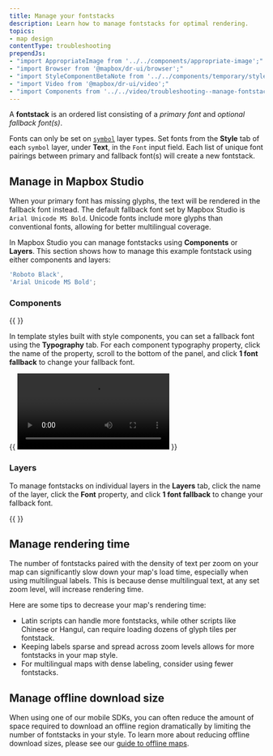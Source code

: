 ```yaml
---
title: Manage your fontstacks
description: Learn how to manage fontstacks for optimal rendering.
topics:
- map design
contentType: troubleshooting
prependJs:
- "import AppropriateImage from '../../components/appropriate-image';"
- "import Browser from '@mapbox/dr-ui/browser';"
- "import StyleComponentBetaNote from '../../components/temporary/style-component-beta-note';"
- "import Video from '@mapbox/dr-ui/video';"
- "import Components from '../../video/troubleshooting--manage-fontstacks--components.mp4';"
---
```


A **fontstack** is an ordered list consisting of a _primary font_ and _optional fallback font(s)_.

Fonts can only be set on [`symbol`](https://www.mapbox.com/studio-manual/reference/styles/#symbol-layer) layer types. Set fonts from the **Style** tab of each `symbol` layer, under **Text**, in the `Font` input field. Each list of unique font pairings between primary and fallback font(s) will create a new fontstack.

## Manage in Mapbox Studio

When your primary font has missing glyphs, the text will be rendered in the fallback font instead. The default fallback font set by Mapbox Studio is `Arial Unicode MS Bold`. Unicode fonts include more glyphs than conventional fonts, allowing for better multilingual coverage.

In Mapbox Studio you can manage fontstacks using **Components** or **Layers**. This section shows how to manage this example fontstack using either components and layers:

```js
'Roboto Black',
'Arial Unicode MS Bold';
```

### Components

{{ <StyleComponentBetaNote /> }}

In template styles built with style components, you can set a fallback font using the **Typography** tab. For each component typography property, click the name of the property, scroll to the bottom of the panel, and click **1 font fallback** to change your fallback font.

{{
    <Browser>
        <Video
            src={Components}
            title="In the Mapbox Studio style editor, click the Typography tab, click the first component typography property, scroll down to the bottom of the panel, and click 1 font fallback."
        />
    </Browser>
}}


### Layers

To manage fontstacks on individual layers in the **Layers** tab, click the name of the layer, click the **Font** property, and click **1 font fallback** to change your fallback font.

{{
    <Browser>
        <AppropriateImage
            imageId="troubleshooting--manage-fontstacks--layers"
            alt="Screenshot of the Mapbox Studio style editor with the Layers tab selected, the country-label layer selected."
        />
    </Browser>
}}

## Manage rendering time

The number of fontstacks paired with the density of text per zoom on your map can significantly slow down your map's load time, especially when using multilingual labels. This is because dense multilingual text, at any set zoom level, will increase rendering time.

Here are some tips to decrease your map's rendering time:

 - Latin scripts can handle more fontstacks, while other scripts like Chinese or Hangul, can require loading dozens of glyph tiles per fontstack.
 - Keeping labels sparse and spread across zoom levels allows for more fontstacks in your map style.
 - For multilingual maps with dense labeling, consider using fewer fontstacks.

## Manage offline download size

When using one of our mobile SDKs, you can often reduce the amount of space required to download an offline region dramatically by limiting the number of fontstacks in your style. To learn more about reducing offline download sizes, please see our [guide to offline maps](/help/troubleshooting/mobile-offline/).
